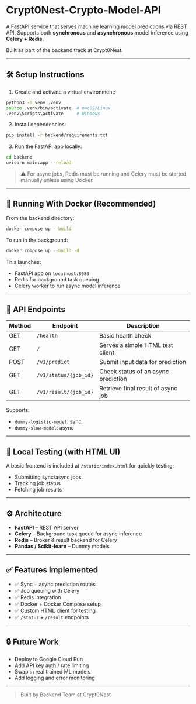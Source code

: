 # Crypt0Nest-Crypto-Model-API

A FastAPI service that serves machine learning model predictions via REST API. Supports both **synchronous** and **asynchronous** model inference using **Celery + Redis**.

Built as part of the backend track at Crypt0Nest.

---

## 🛠️ Setup Instructions

1. Create and activate a virtual environment:

```bash
python3 -m venv .venv
source .venv/bin/activate  # macOS/Linux
.venv\Scripts\activate     # Windows
```

2. Install dependencies:

```bash
pip install -r backend/requirements.txt
```

3. Run the FastAPI app locally:

```bash
cd backend
uvicorn main:app --reload
```

> ⚠️ For async jobs, Redis must be running and Celery must be started manually unless using Docker.

---

## 🐳 Running With Docker (Recommended)

From the backend directory:

```bash
docker compose up --build
```

To run in the background:

```bash
docker compose up --build -d
```

This launches:

- FastAPI app on `localhost:8080`
- Redis for background task queuing
- Celery worker to run async model inference

---

## 🚀 API Endpoints

| Method | Endpoint              | Description                         |
| ------ | --------------------- | ----------------------------------- |
| GET    | `/health`             | Basic health check                  |
| GET    | `/`                   | Serves a simple HTML test client    |
| POST   | `/v1/predict`         | Submit input data for prediction    |
| GET    | `/v1/status/{job_id}` | Check status of an async prediction |
| GET    | `/v1/result/{job_id}` | Retrieve final result of async job  |

Supports:

- `dummy-logistic-model`: sync
- `dummy-slow-model`: async

---

## 🧪 Local Testing (with HTML UI)

A basic frontend is included at `/static/index.html` for quickly testing:

- Submitting sync/async jobs
- Tracking job status
- Fetching job results

---

## ⚙️ Architecture

- **FastAPI** – REST API server
- **Celery** – Background task queue for async inference
- **Redis** – Broker & result backend for Celery
- **Pandas / Scikit-learn** – Dummy models

---

## ✅ Features Implemented

- ✅ Sync + async prediction routes
- ✅ Job queuing with Celery
- ✅ Redis integration
- ✅ Docker + Docker Compose setup
- ✅ Custom HTML client for testing
- ✅ `/status` + `/result` endpoints

---

## 🔒 Future Work

- Deploy to Google Cloud Run
- Add API key auth / rate limiting
- Swap in real trained ML models
- Add logging and error monitoring

---

> Built by Backend Team at Crypt0Nest 
